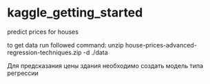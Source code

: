 # kaggle_getting_started
predict prices for houses

to get data run followed command:
unzip house-prices-advanced-regression-techniques.zip -d ./data

Для предсказания цены здания необходимо создать модель типа регрессии
